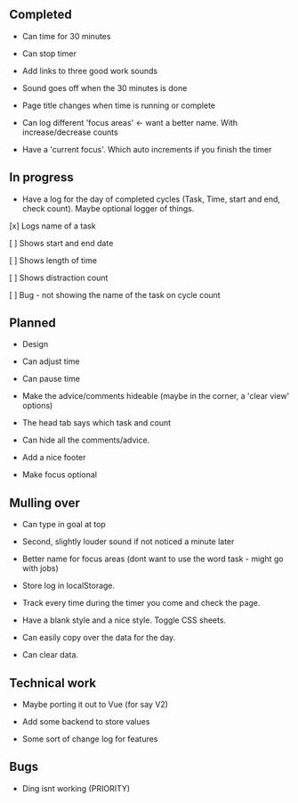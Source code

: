 ## Completed

- Can time for 30 minutes

- Can stop timer

- Add links to three good work sounds

- Sound goes off when the 30 minutes is done

- Page title changes when time is running or complete

- Can log different 'focus areas' <- want a better name. With increase/decrease counts

- Have a 'current focus'. Which auto increments if you finish the timer

## In progress

- Have a log for the day of completed cycles (Task, Time, start and end, check count). Maybe optional logger of things.

[x] Logs name of a task

[ ] Shows start and end date

[ ] Shows length of time

[ ] Shows distraction count

[ ] Bug - not showing the name of the task on cycle count

## Planned

- Design

- Can adjust time

- Can pause time

- Make the advice/comments hideable (maybe in the corner, a 'clear view' options)

- The head tab says which task and count

- Can hide all the comments/advice.

- Add a nice footer

- Make focus optional

## Mulling over

- Can type in goal at top

- Second, slightly louder sound if not noticed a minute later

- Better name for focus areas (dont want to use the word task - might go with jobs)

- Store log in localStorage.

- Track every time during the timer you come and check the page.

- Have a blank style and a nice style. Toggle CSS sheets.

- Can easily copy over the data for the day.

- Can clear data.

## Technical work

- Maybe porting it out to Vue (for say V2)

- Add some backend to store values

- Some sort of change log for features

## Bugs

- Ding isnt working (PRIORITY)
